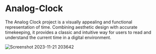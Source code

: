 # Analog-Clock
The Analog Clock project is a visually appealing and functional representation of time. Combining aesthetic design with accurate timekeeping, it provides a classic and intuitive way for users to read and understand the current time in a digital environment.

![Screenshot 2023-11-21 203642](https://github.com/AminEaabada/Translator-App/assets/121450473/c81a388e-2515-4289-ad00-285b3b0ff235)
